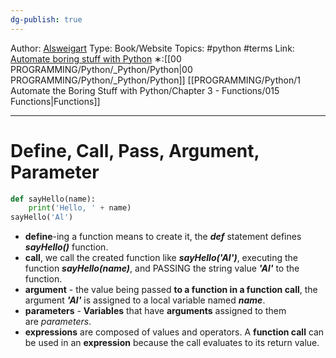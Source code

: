 ```yaml
---
dg-publish: true
---
```

Author: [Alsweigart](https://alsweigart.com/)
Type: Book/Website
Topics: #python #terms
Link: [Automate boring stuff with Python](https://automatetheboringstuff.com/)
∗:[[00 PROGRAMMING/Python/_Python/Python\|00 PROGRAMMING/Python/_Python/Python]] [[PROGRAMMING/Python/1 Automate the Boring Stuff with Python/Chapter 3 - Functions/015 Functions\|Functions]] 

---
# Define, Call, Pass, Argument, Parameter
```python
def sayHello(name):
	print('Hello, ' + name)
sayHello('Al')
```
- **define**-ing a function means to create it, the ***def*** statement defines ***sayHello()*** function.
- **call**, we call the created function like ***sayHello('Al')***, executing the function ***sayHello(name)***, and PASSING the string value ***'Al'*** to the function.
- **argument** - the value being passed **to a function in a function call**, the argument ***'Al'*** is assigned to a local variable named ***name***. 
- **parameters** - **Variables** that have **arguments** assigned to them are _parameters_.
- **expressions** are composed of values and operators. A **function call** can be used in an **expression** because the call evaluates to its return value.